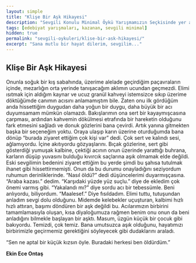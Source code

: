```yaml
---
layout: simple
title: "Klişe Bir Aşk Hikayesi"
description: "Sevgili Konulu Minimal Öykü Yarışmamızın Seçkisinde yer almaya hak kazanan 10 öyküden birisi Klişe Bir Aşk Hikayesi..."
tags: [edebiyat yarışmaları, kazanan, sevgili minimal]
hidden: true
permalink: "sevgili-oykuleri/klise-bir-ask-hikayesi/"
excerpt: "Sana mutlu bir hayat dilerim, sevgilim..."
---
```


## Klişe Bir Aşk Hikayesi
Onunla soğuk bir kış sabahında, üzerime alelade geçirdiğim paçavraların içinde, mezarlığın orta yerinde tanışacağım aklımın ucundan geçmezdi. Elimi ısıtmak için aldığım kaynar ve ucuz granül kahveyi istemsizce sıkıp üzerime döktüğümde canımın acısını anlamamıştım bile. Zaten onu ilk gördüğüm anda hissettiğim duygudan daha yoğun bir duygu, daha büyük bir acı duyumsamam mümkün olamazdı. Bakışlarımın ona sert bir kayaymışcasına çarpması, ardından kahvemin dökülmesi etrafında bir hareketin olduğunu fark etmesini sağladı ve donuk gözlerini bana çevirdi. Artık yanına gitmekten başka bir seçeneğim yoktu. Oraya ulaşıp karın üzerine oturduğumda bana dönüp “burada ziyaret ettiğim çok kişi var” dedi. Çok sert ve kalındı sesi, ağlamıyordu. İçine akıtıyordu gözyaşlarını. Bıçak gözlerine, sert gibi gösterdiği yumuşak kalbine, çektiği acının onun üzerinde yarattığı buhrana, karların düşüp yuvasını bulduğu kıvırcık saçlarına aşık olmamak elde değildi. Eski sevgilimin bedenini ziyaret ettiğim bu yerde şimdi bu şahısa tutulmak ihanet gibi hissettirmemişti.  Onun da bu durumu onayladığını seziyordum ruhumun derinliklerinde. “Nasıl öldü?” dedi düşüncelerimi duyarmışçasına. “Araba kazası.” dedim. “Karşıdaki yüzde yüz suçlu.” diye de ekledim çok önemi varmış gibi. “Yakalandı mı?” diye sordu acı bir tebessümle. Beni anlıyordu, biliyordum. “Maalesef.” Diye fısıldadım. Elimi tuttu, tutuşundan anladım sevgi dolu olduğunu. Midemde kelebekler uçuşturan, kalbimi hızlı hızlı attıran, başımı döndüren bir aşk değildi bu. Acılarımızın birbirini tamamlamasıyla oluşan, kısa diyaloğumuza rağmen benim onu onun da beni anladığını bilmekle başlayan bir aşktı. Masum, üzgün küçük bir çocuk gibi bakıyordu. Temizdi, çok temiz. Bana umutsuzca aşık olduğunu, hayatımızı birbirimizle geçirmemiz gerektiğini söyleyecek gibi dudaklarını araladı.  

“Sen ne aptal bir küçük kızsın öyle. Buradaki herkesi ben öldürdüm.”

**Ekin Ece Ontaş**
